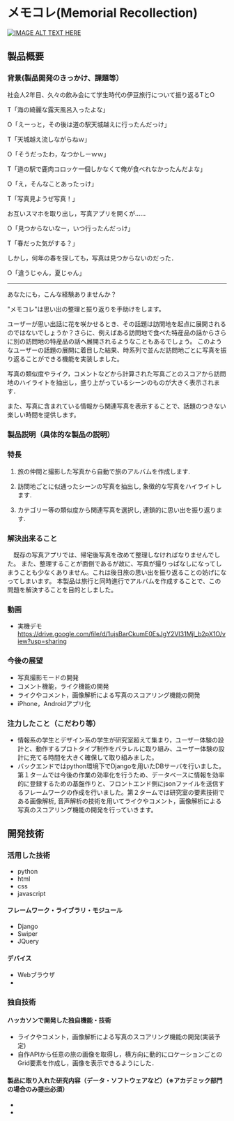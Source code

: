 # メモコレ(Memorial Recollection)

[![IMAGE ALT TEXT HERE](https://jphacks.com/wp-content/uploads/2021/07/JPHACKS2021_ogp.jpg)](https://www.youtube.com/watch?v=LUPQFB4QyVo)

## 製品概要
### 背景(製品開発のきっかけ、課題等）
社会人2年目、久々の飲み会にて学生時代の伊豆旅行について振り返るTとO

T「海の綺麗な露天風呂入ったよな」

O「えーっと，その後は道の駅天城越えに行ったんだっけ」

T「天城越え流しながらねｗ」

O「そうだったわ，なつかしーｗｗ」

T「道の駅で鹿肉コロッケ一個しかなくて俺が食べれなかったんだよな」

O「え，そんなことあったっけ」

 T「写真見ようぜ写真！」

お互いスマホを取り出し，写真アプリを開くが……

O「見つからないなー，いつ行ったんだっけ」

T「春だった気がする？」

しかし，何年の春を探しても，写真は見つからないのだった．

O「違うじゃん，夏じゃん」

------

あなたにも，こんな経験ありませんか？

"メモコレ"は思い出の整理と振り返りを手助けをします。

ユーザーが思い出話に花を咲かせるとき、その話題は訪問地を起点に展開されるのではないでしょうか？さらに、例えばある訪問地で食べた特産品の話からさらに別の訪問地の特産品の話へ展開されるようなこともあるでしょう。
このようなユーザーの話題の展開に着目した結果、時系列で並んだ訪問地ごとに写真を振り返ることができる機能を実装しました。


写真の類似度やライク，コメントなどから計算された写真ごとのスコアから訪問地のハイライトを抽出し，盛り上がっているシーンのものが大きく表示されます．

また、写真に含まれている情報から関連写真を表示することで、話題のつきない楽しい時間を提供します。


### 製品説明（具体的な製品の説明）
### 特長
1. 旅の仲間と撮影した写真から自動で旅のアルバムを作成します.

2. 訪問地ごとに似通ったシーンの写真を抽出し, 象徴的な写真をハイライトします.

3. カテゴリー等の類似度から関連写真を選択し, 連鎖的に思い出を振り返ります.


### 解決出来ること
　既存の写真アプリでは、帰宅後写真を改めて整理しなければなりませんでした。
また、整理することが面倒であるが故に、写真が撮りっぱなしになってしまうことも少なくありません。これは後日旅の思い出を振り返ることの妨げになってしまいます。
本製品は旅行と同時進行でアルバムを作成することで、この問題を解決することを目的としました。

### 動画
* 実機デモ https://drive.google.com/file/d/1ujsBarCkumE0EsJgY2VI31Mjl_b2pX1O/view?usp=sharing

### 今後の展望
* 写真撮影モードの開発
* コメント機能，ライク機能の開発
* ライクやコメント，画像解析による写真のスコアリング機能の開発
* iPhone，Androidアプリ化

### 注力したこと（こだわり等）
* 情報系の学生とデザイン系の学生が研究室超えて集まり，ユーザー体験の設計と、動作するプロトタイプ制作をパラレルに取り組み、ユーザー体験の設計に充てる時間を大きく確保して取り組みました。
* バックエンドではpython環境下でDjangoを用いたDBサーバを行いました。第１タームでは今後の作業の効率化を行うため、データベースに情報を効率的に登録するための基盤作りと、フロントエンド側にjsonファイルを送信するフレームワークの作成を行いました。第２タームでは研究室の要素技術である画像解析, 音声解析の技術を用いてライクやコメント，画像解析による写真のスコアリング機能の開発を行っていきます。

## 開発技術
### 活用した技術
* python
* html
* css
* javascript

#### フレームワーク・ライブラリ・モジュール
* Django
* Swiper
* JQuery

#### デバイス
* Webブラウザ
* 

### 独自技術
#### ハッカソンで開発した独自機能・技術
* ライクやコメント，画像解析による写真のスコアリング機能の開発(実装予定)
* 自作APIから任意の旅の画像を取得し，横方向に動的にロケーションごとのGrid要素を作成し，画像を表示できるようにした．

#### 製品に取り入れた研究内容（データ・ソフトウェアなど）（※アカデミック部門の場合のみ提出必須）
* 
* 
